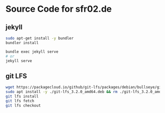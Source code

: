 # Source Code for sfr02.de

## jekyll

```bash
sudo apt-get install -y bundler
bundler install

bundle exec jekyll serve
# or
jekyll serve
```

## git LFS

```bash
wget https://packagecloud.io/github/git-lfs/packages/debian/bullseye/git-lfs_3.2.0_amd64.deb/download -O git-lfs_3.2.0_amd64.deb
sudo apt install -y ./git-lfs_3.2.0_amd64.deb && rm ./git-lfs_3.2.0_amd64.deb
git lfs install
git lfs fetch
git lfs checkout
```
